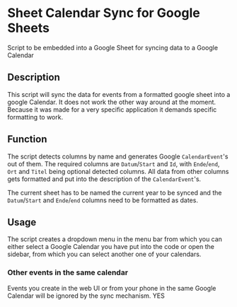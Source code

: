 # Sheet Calendar Sync for Google Sheets
Script to be embedded into a Google Sheet for syncing data to a Google Calendar
## Description
This script will sync the data for events from a formatted google sheet into a google Calendar. It does not work the other way around at the moment.
Because it was made for a very specific application it demands specific formatting to work.
## Function
The script detects columns by name and generates Google `CalendarEvent`'s out of them.
The required columns are `Datum`/`Start` and `Id`, with `Ende`/`end`, `Ort` and `Titel` being optional detected columns. All data from other columns gets formatted and put into the description of the `CalendarEvent`'s.

The current sheet has to be named the current year to be synced and the `Datum`/`Start` and `Ende`/`end` columns need to be formatted as dates.
## Usage
The script creates a dropdown menu in the menu bar from which you can either select a Google Calendar you have put into the code or open the sidebar, from which you can select another one of your calendars.
### Other events in the same calendar
Events you create in the web UI or from your phone in the same Google Calendar will be ignored by the sync mechanism.
YES
